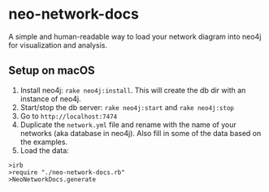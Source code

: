 # neo-network-docs

A simple and human-readable way to load your network diagram into neo4j for visualization and analysis.

## Setup on macOS

1. Install neo4j: `rake neo4j:install`. This will create the db dir with an instance of neo4j.
2. Start/stop the db server: `rake neo4j:start` and `rake neo4j:stop`
3. Go to `http://localhost:7474`
4. Duplicate the `network.yml` file and rename with the name of your networks (aka database in neo4j). Also fill in some of the data based on the examples.
5. Load the data:

```
>irb
>require "./neo-network-docs.rb"
>NeoNetworkDocs.generate
```
